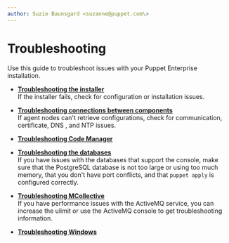 ```yaml
---
author: Suzie Baunsgard <suzanne@puppet.com\>
---
```


# Troubleshooting

Use this guide to troubleshoot issues with your Puppet Enterprise installation.

-   **[Troubleshooting the installer](troubleshooting_the_pe_installer.md#)**  
If the installer fails, check for configuration or installation issues.
-   **[Troubleshooting connections between components](troubleshooting_communications_between_components.md#)**  
If agent nodes can't retrieve configurations, check for communication, certificate, DNS , and NTP issues.
-   **[Troubleshooting Code Manager](code_mgr_troubleshoot.html)**  

-   **[Troubleshooting the databases](troubleshooting_the_databases.md#)**  
If you have issues with the databases that support the console, make sure that the PostgreSQL database is not too large or using too much memory, that you don't have port conflicts, and that `puppet apply` is configured correctly.
-   **[Troubleshooting MCollective](troubleshooting_mcollective.md#)**  
If you have performance issues with the ActiveMQ service, you can increase the ulimit or use the ActiveMQ console to get troubleshooting information.
-   **[Troubleshooting Windows](troubleshooting_windows.html)**  


